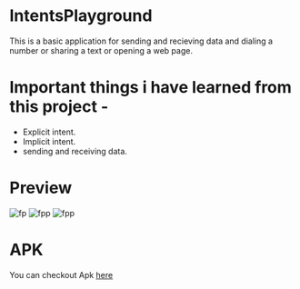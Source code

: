# IntentsPlayground

This is a basic application for sending and recieving data and dialing a number or sharing a text or opening a web page.

# Important things i have learned from this project -

* Explicit intent.
* Implicit intent.
* sending and receiving data.

# Preview

![fp](https://user-images.githubusercontent.com/68476336/116794983-1c155d80-aaef-11eb-8ba5-17d0baa20132.PNG)
![fpp](https://user-images.githubusercontent.com/68476336/116794984-20da1180-aaef-11eb-85a4-9eb991a730e8.PNG)
![fpp](https://user-images.githubusercontent.com/68476336/116794991-2a637980-aaef-11eb-9189-d9364f855ae8.PNG)


# APK

You can checkout Apk [here](https://github.com/karanchhatwani1/IntentsPlayground/blob/master/app-debug.apk)
